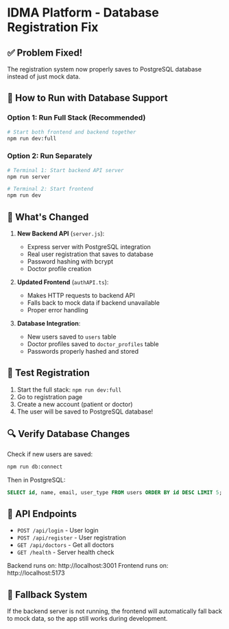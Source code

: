 # IDMA Platform - Database Registration Fix

## ✅ Problem Fixed!

The registration system now properly saves to PostgreSQL database instead of just mock data.

## 🚀 How to Run with Database Support

### Option 1: Run Full Stack (Recommended)
```bash
# Start both frontend and backend together
npm run dev:full
```

### Option 2: Run Separately
```bash
# Terminal 1: Start backend API server
npm run server

# Terminal 2: Start frontend
npm run dev
```

## 🔧 What's Changed

1. **New Backend API** (`server.js`):
   - Express server with PostgreSQL integration
   - Real user registration that saves to database
   - Password hashing with bcrypt
   - Doctor profile creation

2. **Updated Frontend** (`authAPI.ts`):
   - Makes HTTP requests to backend API
   - Falls back to mock data if backend unavailable
   - Proper error handling

3. **Database Integration**:
   - New users saved to `users` table
   - Doctor profiles saved to `doctor_profiles` table
   - Passwords properly hashed and stored

## 🧪 Test Registration

1. Start the full stack: `npm run dev:full`
2. Go to registration page
3. Create a new account (patient or doctor)
4. The user will be saved to PostgreSQL database!

## 🔍 Verify Database Changes

Check if new users are saved:
```bash
npm run db:connect
```
Then in PostgreSQL:
```sql
SELECT id, name, email, user_type FROM users ORDER BY id DESC LIMIT 5;
```

## 📡 API Endpoints

- `POST /api/login` - User login
- `POST /api/register` - User registration  
- `GET /api/doctors` - Get all doctors
- `GET /health` - Server health check

Backend runs on: http://localhost:3001
Frontend runs on: http://localhost:5173

## 🔄 Fallback System

If the backend server is not running, the frontend will automatically fall back to mock data, so the app still works during development.
